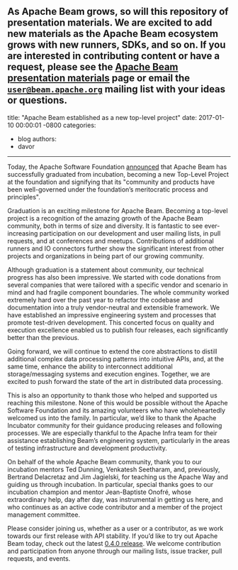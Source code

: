As Apache Beam grows, so will this repository of presentation materials. We are excited to add new materials as the Apache Beam ecosystem grows with new runners, SDKs, and so on. If you are interested in contributing content or have a request, please see the [Apache Beam presentation materials](/contribute/presentation-materials/) page or email the [`user@beam.apache.org`](mailto:user@beam.apache.org) mailing list with your ideas or questions.
---
title:  "Apache Beam established as a new top-level project"
date:   2017-01-10 00:00:01 -0800
categories:
  - blog
authors:
  - davor
---
<!--
Licensed under the Apache License, Version 2.0 (the "License");
you may not use this file except in compliance with the License.
You may obtain a copy of the License at

http://www.apache.org/licenses/LICENSE-2.0

Unless required by applicable law or agreed to in writing, software
distributed under the License is distributed on an "AS IS" BASIS,
WITHOUT WARRANTIES OR CONDITIONS OF ANY KIND, either express or implied.
See the License for the specific language governing permissions and
limitations under the License.
-->

Today, the Apache Software Foundation [announced](https://blogs.apache.org/foundation/entry/the-apache-software-foundation-announces)
that Apache Beam has successfully graduated from incubation, becoming a new
Top-Level Project at the foundation and signifying that its "community and
products have been well-governed under the foundation’s meritocratic process
and principles".

<!--more-->

Graduation is an exciting milestone for Apache Beam. Becoming a top-level
project is a recognition of the amazing growth of the Apache Beam community,
both in terms of size and diversity. It is fantastic to see ever-increasing
participation on our development and user mailing lists, in pull requests,
and at conferences and meetups. Contributions of additional runners and IO
connectors further show the significant interest from other projects and
organizations in being part of our growing community.

Although graduation is a statement about community, our technical progress has
also been impressive. We started with code donations from several companies
that were tailored with a specific vendor and scenario in mind and had fragile
component boundaries. The whole community worked extremely hard over the past
year to refactor the codebase and documentation into a truly vendor-neutral and
extensible framework. We have established an impressive engineering system and
processes that promote test-driven development. This concerted focus on quality
and execution excellence enabled us to publish four releases, each significantly
better than the previous.

Going forward, we will continue to extend the core abstractions to distill
additional complex data processing patterns into intuitive APIs, and, at the
same time, enhance the ability to interconnect additional storage/messaging
systems and execution engines. Together, we are excited to push forward the
state of the art in distributed data processing.

This is also an opportunity to thank those who helped and supported us reaching
this milestone. None of this would be possible without the Apache Software
Foundation and its amazing volunteers who have wholeheartedly welcomed us into
the family. In particular, we’d like to thank the Apache Incubator community
for their guidance producing releases and following processes. We are especially
thankful to the Apache Infra team for their assistance establishing Beam’s
engineering system, particularly in the areas of testing infrastructure and
development productivity.

On behalf of the whole Apache Beam community, thank you to our incubation
mentors Ted Dunning, Venkatesh Seetharam, and, previously, Bertrand Delacretaz
and Jim Jagielski, for teaching us the Apache Way and guiding us through
incubation. In particular, special thanks goes to our incubation champion and
mentor Jean-Baptiste Onofré, whose extraordinary help, day after day, was
instrumental in getting us here, and who continues as an active code contributor
and a member of the project management committee.

Please consider joining us, whether as a user or a contributor, as we work
towards our first release with API stability. If you’d like to try out Apache
Beam today, check out the latest
[0.4.0 release](/get-started/downloads/). We welcome
contribution and participation from anyone through our mailing lists, issue
tracker, pull requests, and events.
